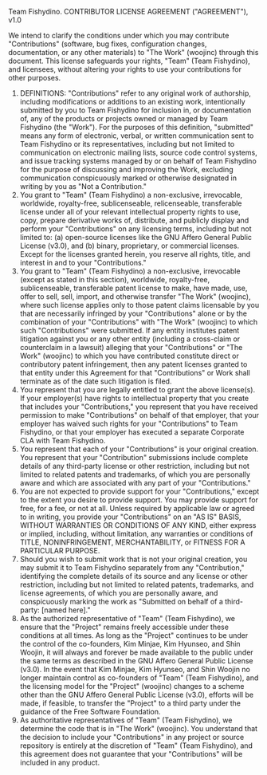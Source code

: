 Team Fishydino. CONTRIBUTOR LICENSE AGREEMENT ("AGREEMENT"), v1.0

We intend to clarify the conditions under which you may contribute "Contributions" (software, bug fixes, configuration changes, documentation, or any other materials) to "The Work" (woojinc) through this document. This license safeguards your rights, "Team" (Team Fishydino), and licensees, without altering your rights to use your contributions for other purposes.

1. DEFINITIONS: "Contributions" refer to any original work of authorship, including modifications or additions to an existing work, intentionally submitted by you to Team Fishydino for inclusion in, or documentation of, any of the products or projects owned or managed by Team Fishydino (the "Work"). For the purposes of this definition, "submitted" means any form of electronic, verbal, or written communication sent to Team Fishydino or its representatives, including but not limited to communication on electronic mailing lists, source code control systems, and issue tracking systems managed by or on behalf of Team Fishydino for the purpose of discussing and improving the Work, excluding communication conspicuously marked or otherwise designated in writing by you as "Not a Contribution."
2. You grant to "Team" (Team Fishydino) a non-exclusive, irrevocable, worldwide, royalty-free, sublicenseable, relicenseable, transferable license under all of your relevant intellectual property rights to use, copy, prepare derivative works of, distribute, and publicly display and perform your "Contributions" on any licensing terms, including but not limited to: (a) open-source licenses like the GNU Affero General Public License (v3.0), and (b) binary, proprietary, or commercial licenses. Except for the licenses granted herein, you reserve all rights, title, and interest in and to your "Contributions."
3. You grant to "Team" (Team Fishydino) a non-exclusive, irrevocable (except as stated in this section), worldwide, royalty-free, sublicenseable, transferable patent license to make, have made, use, offer to sell, sell, import, and otherwise transfer "The Work" (woojinc), where such license applies only to those patent claims licensable by you that are necessarily infringed by your "Contributions" alone or by the combination of your "Contributions" with "The Work" (woojinc) to which such "Contributions" were submitted. If any entity institutes patent litigation against you or any other entity (including a cross-claim or counterclaim in a lawsuit) alleging that your "Contributions" or "The Work" (woojinc) to which you have contributed constitute direct or contributory patent infringement, then any patent licenses granted to that entity under this Agreement for that "Contributions" or Work shall terminate as of the date such litigation is filed.
5. You represent that you are legally entitled to grant the above license(s). If your employer(s) have rights to intellectual property that you create that includes your "Contributions," you represent that you have received permission to make "Contributions" on behalf of that employer, that your employer has waived such rights for your "Contributions" to Team Fishydino, or that your employer has executed a separate Corporate CLA with Team Fishydino.
6. You represent that each of your "Contributions" is your original creation. You represent that your "Contribution" submissions include complete details of any third-party license or other restriction, including but not limited to related patents and trademarks, of which you are personally aware and which are associated with any part of your "Contributions."
7. You are not expected to provide support for your "Contributions," except to the extent you desire to provide support. You may provide support for free, for a fee, or not at all. Unless required by applicable law or agreed to in writing, you provide your "Contributions" on an "AS IS" BASIS, WITHOUT WARRANTIES OR CONDITIONS OF ANY KIND, either express or implied, including, without limitation, any warranties or conditions of TITLE, NONINFRINGEMENT, MERCHANTABILITY, or FITNESS FOR A PARTICULAR PURPOSE.
8. Should you wish to submit work that is not your original creation, you may submit it to Team Fishydino separately from any "Contribution," identifying the complete details of its source and any license or other restriction, including but not limited to related patents, trademarks, and license agreements, of which you are personally aware, and conspicuously marking the work as "Submitted on behalf of a third-party: [named here]."
9. As the authorized representative of "Team" (Team Fishydino), we ensure that the "Project" remains freely accessible under these conditions at all times. As long as the "Project" continues to be under the control of the co-founders, Kim Minjae, Kim Hyunseo, and Shin Woojin, it will always and forever be made available to the public under the same terms as described in the GNU Affero General Public License (v3.0). In the event that Kim Minjae, Kim Hyunseo, and Shin Woojin no longer maintain control as co-founders of "Team" (Team Fishydino), and the licensing model for the "Project" (woojinc) changes to a scheme other than the GNU Affero General Public License (v3.0), efforts will be made, if feasible, to transfer the "Project" to a third party under the guidance of the Free Software Foundation.
10. As authoritative representatives of "Team" (Team Fishydino), we determine the code that is in "The Work" (woojinc). You understand that the decision to include your "Contributions" in any project or source repository is entirely at the discretion of "Team" (Team Fishydino), and this agreement does not guarantee that your "Contributions" will be included in any product.